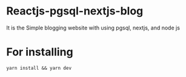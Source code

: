 # Reactjs-pgsql-nextjs-blog
It is the Simple blogging website with using pgsql, nextjs, and node js

# For installing
`yarn install && yarn dev`
